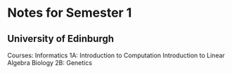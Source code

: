 # Notes for Semester 1
## University of Edinburgh

Courses:
Informatics 1A: Introduction to Computation
Introduction to Linear Algebra
Biology 2B: Genetics
